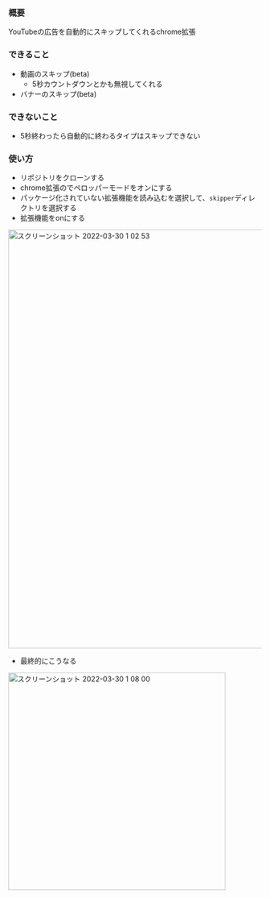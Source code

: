 ### 概要

YouTubeの広告を自動的にスキップしてくれるchrome拡張

### できること
* 動画のスキップ(beta)
  * 5秒カウントダウンとかも無視してくれる
* バナーのスキップ(beta)

### できないこと
* 5秒終わったら自動的に終わるタイプはスキップできない

### 使い方

* リポジトリをクローンする
* chrome拡張のでペロッパーモードをオンにする
* パッケージ化されていない拡張機能を読み込むを選択して、`skipper`ディレクトリを選択する
* 拡張機能をonにする
<img width="832" alt="スクリーンショット 2022-03-30 1 02 53" src="https://user-images.githubusercontent.com/47171414/160655394-03069960-172b-4030-afce-b8947e88bf16.png">

* 最終的にこうなる
<img width="432" alt="スクリーンショット 2022-03-30 1 08 00" src="https://user-images.githubusercontent.com/47171414/160656472-058a5c98-8372-4d95-bd6d-8bf4fe2f8f17.png">


